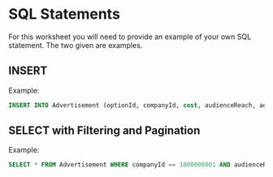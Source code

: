 # SQL Statements

For this worksheet you will need to provide an example of your own SQL statement. The two given are examples.

## INSERT

Example:
```sql
INSERT INTO Advertisement (optionId, companyId, cost, audienceReach, adTypeName) VALUES (1000000001, 1000000001, 1000, 4000, "Fixed");
```

## SELECT with Filtering and Pagination

Example:
```sql
SELECT * FROM Advertisement WHERE companyId == 1000000001 AND audienceReach = 4000 LIMIT 10 OFFSET 20;
```
